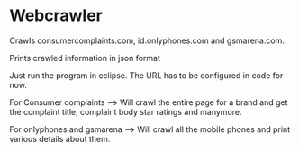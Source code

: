 # Webcrawler
Crawls consumercomplaints.com, id.onlyphones.com and gsmarena.com.

Prints crawled information in json format

Just run the program in eclipse. The URL has to be configured in code for now. 

For Consumer complaints --> Will crawl the entire page for a brand and get the complaint title, complaint body star ratings and manymore.

For onlyphones and gsmarena --> Will crawl all the mobile phones and print various details about them.
